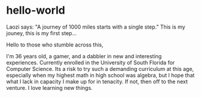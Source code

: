 # hello-world
Laozi says: "A journey of 1000 miles starts with a single step." This is my jouney, this is my first step...

Hello to those who stumble across this,

I'm 36 years old, a gamer, and a dabbler in new and interesting experiences.
Currently enrolled in the University of South Florida for Computer Science. 
Its a risk to try such a demanding curriculum at this age, especially when 
my highest math in high school was algebra, but I hope that what I lack in 
capacity I make up for in tenacity. If not, then off to the next venture. 
I love learning new things.
